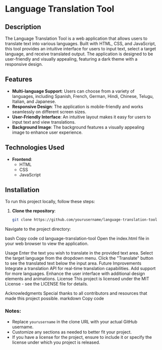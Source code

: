 # Language Translation Tool

## Description

The Language Translation Tool is a web application that allows users to translate text into various languages. Built with HTML, CSS, and JavaScript, this tool provides an intuitive interface for users to input text, select a target language, and receive translated output. The application is designed to be user-friendly and visually appealing, featuring a dark theme with a responsive design.

## Features

- **Multi-language Support**: Users can choose from a variety of languages, including Spanish, French, German, Hindi, Chinese, Telugu, Italian, and Japanese.
- **Responsive Design**: The application is mobile-friendly and works seamlessly on different screen sizes.
- **User-Friendly Interface**: An intuitive layout makes it easy for users to input text and view translations.
- **Background Image**: The background features a visually appealing image to enhance user experience.

## Technologies Used

- **Frontend**: 
  - HTML
  - CSS
  - JavaScript

## Installation

To run this project locally, follow these steps:

1. **Clone the repository**:
   ```bash
   git clone https://github.com/yourusername/language-translation-tool.git
Navigate to the project directory:

bash
Copy code
cd language-translation-tool
Open the index.html file in your web browser to view the application.

Usage
Enter the text you wish to translate in the provided text area.
Select the target language from the dropdown menu.
Click the "Translate" button to see the translated text below the input area.
Future Improvements
Integrate a translation API for real-time translation capabilities.
Add support for more languages.
Enhance the user interface with additional design elements and animations.
License
This project is licensed under the MIT License - see the LICENSE file for details.

Acknowledgments
Special thanks to all contributors and resources that made this project possible.
markdown
Copy code

### Notes:

- Replace `yourusername` in the clone URL with your actual GitHub username.
- Customize any sections as needed to better fit your project.
- If you have a license for the project, ensure to include it or specify the license under which you project is released.
